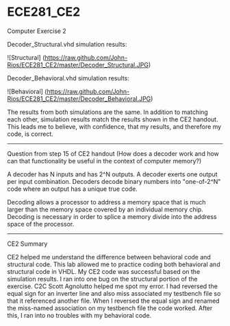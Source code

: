 ECE281_CE2
==========

Computer Exercise 2

Decoder_Structural.vhd simulation results:

![Structural] (https://raw.github.com/John-Rios/ECE281_CE2/master/Decoder_Structural.JPG)

Decoder_Behavioral.vhd simulation results:

![Behavioral] (https://raw.github.com/John-Rios/ECE281_CE2/master/Decoder_Behavioral.JPG)

The results from both simulations are the same. In addition to matching each other, simulation results match the results shown in the CE2 handout. This leads me to believe, with confidence, that my results, and therefore my code, is correct. 

________________________________________________________________________________________________________________________

Question from step 15 of CE2 handout
(How does a decoder work and how can that functionality be useful in the context of computer memory?)

A decoder has N inputs and has 2^N outputs. A decoder exerts one output per input combination. Decoders decode binary numbers into "one-of-2^N" code where an output has a unique true code.

Decoding allows a processor to address a memory space that is much larger than the memory space covered by an individual memory chip. Decoding is necessary in order to splice a memory divide into the address space of the processor. 

________________________________________________________________________________________________________________________

CE2 Summary

CE2 helped me understand the difference between behavioral code and structural code. This lab allowed me to practice coding both behavioral and structural code in VHDL. My CE2 code was successful based on the simulation results. I ran into one bug on the structural portion of the exercise. C2C Scott Agnolutto helped me spot my error. I had reversed the equal sign for an inverter line and also miss associated my testbench file so that it referenced another file. When I reversed the equal sign and renamed the miss-named association on my testbench file the code worked. After this, I ran into no troubles with my behavioral code. 
